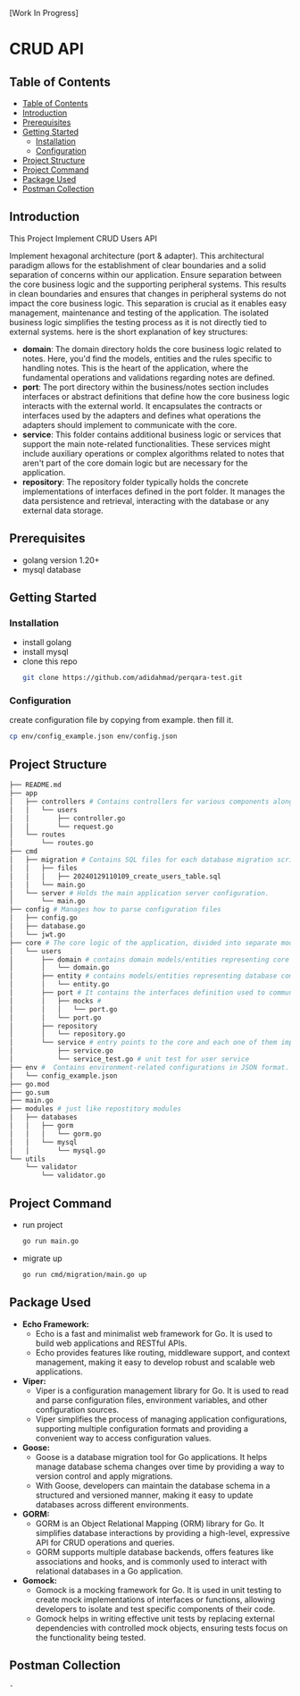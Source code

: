 [Work In Progress]
# CRUD API

## Table of Contents
- [Table of Contents](#table-of-contents)
- [Introduction](#introduction)
- [Prerequisites](#prerequisites)
- [Getting Started](#getting-started)
  - [Installation](#installation)
  - [Configuration](#configuration)
- [Project Structure](#project-structure)
- [Project Command](#project-command)
- [Package Used](#package-used)
- [Postman Collection](#postman-collection)

## Introduction

This Project Implement CRUD Users API

Implement hexagonal architecture (port & adapter). This architectural paradigm allows for the establishment of clear boundaries and a solid separation of concerns within our application. Ensure separation between the core business logic and the supporting peripheral systems. This results in clean boundaries and ensures that changes in peripheral systems do not impact the core business logic. This separation is crucial as it enables easy management, maintenance and testing of the application. The isolated business logic simplifies the testing process as it is not directly tied to external systems. here is the short explanation of key structures:

- **domain**:
  The domain directory holds the core business logic related to notes. Here, you'd find the models, entities and the rules specific to handling notes. This is the heart of the application, where the fundamental operations and validations regarding notes are defined.
- **port**:
  The port directory within the business/notes section includes interfaces or abstract definitions that define how the core business logic interacts with the external world. It encapsulates the contracts or interfaces used by the adapters and defines what operations the adapters should implement to communicate with the core.
- **service**:
  This folder contains additional business logic or services that support the main note-related functionalities. These services might include auxiliary operations or complex algorithms related to notes that aren't part of the core domain logic but are necessary for the application.
- **repository**:
  The repository folder typically holds the concrete implementations of interfaces defined in the port folder. It manages the data persistence and retrieval, interacting with the database or any external data storage.

## Prerequisites

- golang version 1.20+
- mysql database

## Getting Started
### Installation

- install golang
- install mysql
- clone this repo
  ```bash
  git clone https://github.com/adidahmad/perqara-test.git
  ```

### Configuration
create configuration file by copying from example. then fill it. 

```bash
cp env/config_example.json env/config.json
```

## Project Structure
```bash
├── README.md
├── app
│   ├── controllers # Contains controllers for various components along with request handling logic.
│   │   └── users
│   │       ├── controller.go
│   │       └── request.go
│   └── routes
│       └── routes.go
├── cmd
│   ├── migration # Contains SQL files for each database migration script to create tables.
│   │   ├── files
│   │   │   ├── 20240129110109_create_users_table.sql
│   │   └── main.go
│   └── server # Holds the main application server configuration.
│       └── main.go
├── config # Manages how to parse configuration files
│   ├── config.go
│   ├── database.go
│   └── jwt.go
├── core # The core logic of the application, divided into separate modules.
│   └── users
│       ├── domain # contains domain models/entities representing core business concepts
│       │   └── domain.go
│       ├── entity # contains models/entities representing database communcation concepts
│       │   └── entity.go
│       ├── port # It contains the interfaces definition used to communicate between layers
│       │   ├── mocks # 
│       │   │   └── port.go
│       │   └── port.go
│       ├── repository
│       │   └── repository.go
│       └── service # entry points to the core and each one of them implements the corresponding port 
│           ├── service.go
│           └── service_test.go # unit test for user service
├── env #  Contains environment-related configurations in JSON format.
│   └── config_example.json
├── go.mod
├── go.sum
├── main.go
├── modules # just like repostitory modules 
│   ├── databases
│   │   ├── gorm
│   │   │   └── gorm.go
│   │   └── mysql
│   │       └── mysql.go
└── utils
    └── validator
        └── validator.go
```

## Project Command
- run project
  ```bash
  go run main.go
  ```
- migrate up
  ```bash
  go run cmd/migration/main.go up
  ```

## Package Used
- **Echo Framework:**
   - Echo is a fast and minimalist web framework for Go. It is used to build web applications and RESTful APIs.
   - Echo provides features like routing, middleware support, and context management, making it easy to develop robust and scalable web applications.
- **Viper:**
   - Viper is a configuration management library for Go. It is used to read and parse configuration files, environment variables, and other configuration sources.
   - Viper simplifies the process of managing application configurations, supporting multiple configuration formats and providing a convenient way to access configuration values.
- **Goose:**
   - Goose is a database migration tool for Go applications. It helps manage database schema changes over time by providing a way to version control and apply migrations.
   - With Goose, developers can maintain the database schema in a structured and versioned manner, making it easy to update databases across different environments.
- **GORM:**
   - GORM is an Object Relational Mapping (ORM) library for Go. It simplifies database interactions by providing a high-level, expressive API for CRUD operations and queries.
   - GORM supports multiple database backends, offers features like associations and hooks, and is commonly used to interact with relational databases in a Go application.
- **Gomock:**
   - Gomock is a mocking framework for Go. It is used in unit testing to create mock implementations of interfaces or functions, allowing developers to isolate and test specific components of their code.
   - Gomock helps in writing effective unit tests by replacing external dependencies with controlled mock objects, ensuring tests focus on the functionality being tested.

## Postman Collection
```bash
- 
```

